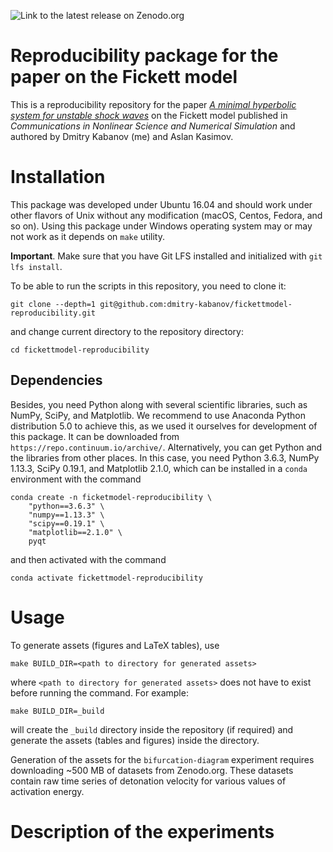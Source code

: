 ![Link to the latest release on Zenodo.org](https://zenodo.org/badge/DOI/10.5281/zenodo.1297175.svg)

# Reproducibility package for the paper on the Fickett model

This is a reproducibility repository for the paper
[*A minimal hyperbolic system for unstable shock waves*][1]
on the Fickett model published in *Communications in Nonlinear Science and Numerical Simulation*
and authored by Dmitry Kabanov (me) and Aslan Kasimov.

[1]: https://doi.org/10.1016/j.cnsns.2018.10.022

# Installation
This package was developed under Ubuntu 16.04 and should work under other
flavors of Unix without any modification (macOS, Centos, Fedora, and so on).
Using this package under Windows operating system may or may not work as it
depends on `make` utility.

**Important**. Make sure that you have Git LFS installed and initialized with
`git lfs install`.

To be able to run the scripts in this repository, you need to clone it:

    git clone --depth=1 git@github.com:dmitry-kabanov/fickettmodel-reproducibility.git

and change current directory to the repository directory:

    cd fickettmodel-reproducibility

## Dependencies

Besides, you need Python along with several scientific libraries, such as
NumPy, SciPy, and Matplotlib.
We recommend to use Anaconda Python distribution 5.0 to achieve this, as we
used it ourselves for development of this package.
It can be downloaded from `https://repo.continuum.io/archive/`.
Alternatively, you can get Python and the libraries from other places.
In this case, you need Python 3.6.3, NumPy 1.13.3, SciPy 0.19.1, and Matplotlib
2.1.0, which can be installed in a `conda` environment with the command

    conda create -n ficketmodel-reproducibility \
        "python==3.6.3" \
        "numpy==1.13.3" \
        "scipy==0.19.1" \
        "matplotlib==2.1.0" \
        pyqt

and then activated with the command

    conda activate fickettmodel-reproducibility

# Usage

To generate assets (figures and LaTeX tables), use

    make BUILD_DIR=<path to directory for generated assets>

where `<path to directory for generated assets>` does not have to exist
before running the command.
For example:

    make BUILD_DIR=_build

will create the `_build` directory inside the repository (if required) and
generate the assets (tables and figures) inside the directory.

Generation of the assets for the `bifurcation-diagram` experiment requires
downloading ~500 MB of datasets from Zenodo.org.
These datasets contain raw time series of detonation velocity for various
values of activation energy.


# Description of the experiments
